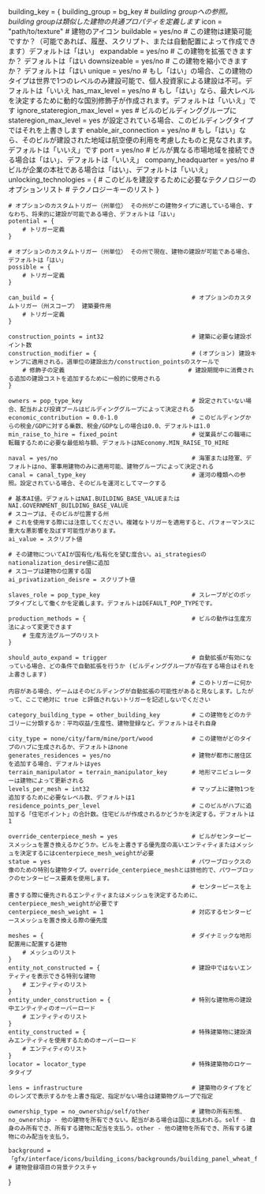 building_key = {
    building_group = bg_key                             # *building groupへの参照。building groupは類似した建物の共通プロパティを定義します*
    icon = "path/to/texture"                            # 建物のアイコン
    buildable = yes/no                                  # この建物は建築可能ですか？（可能であれば、履歴、スクリプト、または自動配置によって作成できます）デフォルトは「はい」
    expandable = yes/no                                 # この建物を拡張できますか？ デフォルトは「はい
    downsizeable = yes/no                               # この建物を縮小できますか？ デフォルトは「はい
    unique = yes/no                                     # もし「はい」の場合、この建物のタイプは世界で1つのレベルのみ建設可能で、個人投資家による建設は不可。デフォルトは「いいえ
    has_max_level = yes/no                              # もし「はい」なら、最大レベルを決定するために動的な国別修飾子が作成されます。デフォルトは「いいえ」です
    ignore_stateregion_max_level = yes                  # ビルのビルディンググループに stateregion_max_level = yes が設定されている場合、このビルディングタイプではそれを上書きします
    enable_air_connection = yes/no                      # もし「はい」なら、そのビルが建設された地域は航空便の利用を考慮したものと見なされます。デフォルトは「いいえ」です
    port = yes/no                                       # ビルが異なる市場地域を接続できる場合は「はい」、デフォルトは「いいえ」
    company_headquarter = yes/no                        # ビルが企業の本社である場合は「はい」、デフォルトは「いいえ」
    unlocking_technologies = {                          # このビルを建設するために必要なテクノロジーのオプションリスト
        # テクノロジーキーのリスト
    }
    
    # オプションのカスタムトリガー（州単位） その州がこの建物タイプに適している場合、すなわち、将来的に建設が可能である場合、デフォルトは「はい」
    potential = {
        # トリガー定義
    }
    
    # オプションのカスタムトリガー（州単位） その州で現在、建物の建設が可能である場合、デフォルトは「はい」
    possible = {
        # トリガー定義
    }

    can_build = {                                       # オプションのカスタムトリガー（州スコープ） 建築要件用
        # トリガー定義
    }
    
    construction_points = int32                         # 建築に必要な建設ポイント数
    construction_modifier = {                           # (オプション) 建設キャンプに適用される。週単位の建設出力/construction_pointsのスケールで
        # 修飾子の定義                                   # 建設期間中に消費される追加の建設コストを追加するために一般的に使用される
    }
    
    owners = pop_type_key                               # 設定されていない場合、配当および投資プールはビルディンググループによって決定される
    economic_contribution = 0.0-1.0                     # このビルディングからの税金/GDPに対する乗数、税金/GDPなしの場合は0.0、デフォルトは1.0
    min_raise_to_hire = fixed_point                     # 従業員がこの職場に転職するために必要な最低給与額、デフォルトはNEconomy.MIN_RAISE_TO_HIRE
 
    naval = yes/no                                      # 海軍または陸軍、デフォルトはno、軍事用建物のみに適用可能、建物グループによって決定される
    canal = canal_type_key                              # 運河の種類への参照。設定されている場合、そのビルを運河としてマークする
 
    # 基本AI値。デフォルトはNAI.BUILDING_BASE_VALUEまたはNAI.GOVERNMENT_BUILDING_BASE_VALUE
    # スコープは、そのビルが位置する州
    # これを使用する際には注意してください。複雑なトリガーを適用すると、パフォーマンスに重大な悪影響を及ぼす可能性があります。
    ai_value = スクリプト値 
    
    # その建物についてAIが国有化/私有化を望む度合い。ai_strategiesのnationalization_desire値に追加
    # スコープは建物の位置する国
    ai_privatization_deisre = スクリプト値              
    
    slaves_role = pop_type_key                          # スレーブがどのポップタイプとして働くかを定義します。デフォルトはDEFAULT_POP_TYPEです。
 
    production_methods = {                              # ビルの動作は生産方法によって変更できます
        # 生産方法グループのリスト
    }
    
    should_auto_expand = trigger                        # 自動拡張が有効になっている場合、どの条件で自動拡張を行うか (ビルディンググループが存在する場合はそれを上書きします)
                                                        # このトリガーに何か内容がある場合、ゲームはそのビルディングが自動拡張の可能性があると見なします。したがって、ここで絶対に true と評価されないトリガーを記述しないでください
    
    category_building_type = other_building_key         # この建物をどのカテゴリーに分類するか：平均収益/生産性、建物登録など。デフォルトはそれ自身

    city_type = none/city/farm/mine/port/wood           # この建物がどのタイプのハブに生成されるか、デフォルトはnone
    generates_residences = yes/no                       # 建物が都市に居住区を追加する場合、デフォルトはyes
    terrain_manipulator = terrain_manipulator_key       # 地形マニピュレーターは建物によって更新される
    levels_per_mesh = int32                             # マップ上に建物1つを追加するために必要なレベル数、デフォルトは1
    residence_points_per_level                          # このビルがハブに追加する「住宅ポイント」の合計数。住宅ビルが作成されるかどうかを決定する。デフォルトは1
 
    override_centerpiece_mesh = yes                     # ビルがセンターピースメッシュを置き換えるかどうか。ビルを上書きする優先度の高いエンティティまたはメッシュを決定するにはcenterpiece_mesh_weightが必要
    statue = yes                                        # パワーブロックスの像のための特別な建物タイプ。override_centerpiece_meshとは排他的で、パワーブロックのセンターピース要素を使用します。 
                                                        # センターピースを上書きする際に優先されるエンティティまたはメッシュを決定するために、centerpiece_mesh_weightが必要です
    centerpiece_mesh_weight = 1                         # 対応するセンターピースメッシュを置き換える際の優先度
    
    meshes = {                                          # ダイナミックな地形配置用に配置する建物
        # メッシュのリスト
    }
    entity_not_constructed = {                          # 建設中ではないエンティティを表示できる特別な建物
        # エンティティのリスト
    }
    entity_under_construction = {                       # 特別な建物用の建設中エンティティのオーバーロード
        # エンティティのリスト
    }
    entity_constructed = {                              # 特殊建築物に建設済みエンティティを使用するためのオーバーロード
        # エンティティのリスト
    }
    locator = locator_type                              # 特殊建築物のロケータタイプ
    
    lens = infrastructure                               # 建築物のタイプをどのレンズで表示するかを上書き指定、指定がない場合は建築物グループで指定
    
    ownership_type = no_ownership/self/other            # 建物の所有形態、no_ownership - 他の建物を所有できない。配当がある場合は国に支払われる。self - 自身のみ所有でき、所有する建物に配当を支払う。other - 他の建物を所有でき、所有する建物にのみ配当を支払う。
    
    background = 「gfx/interface/icons/building_icons/backgrounds/building_panel_wheat_farms_bg.dds」 # 建物登録項目の背景テクスチャ
}